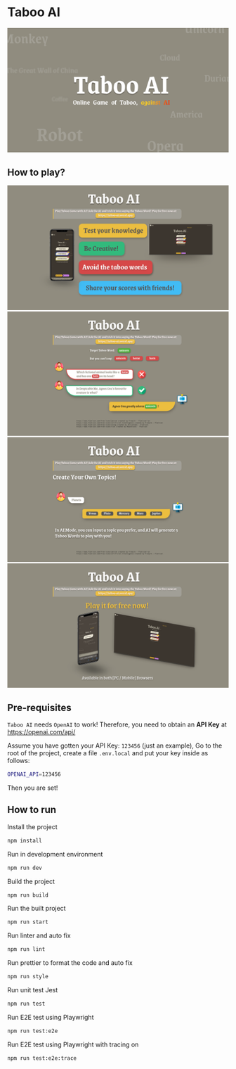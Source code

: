 # Taboo AI

![Taboo AI](/public/images/Poster.png)

## How to play?

![Taboo AI](https://github.com/xmliszt/resources/blob/main/taboo-ai/images/Artboard-1.png?raw=true)
![Taboo AI](https://github.com/xmliszt/resources/blob/main/taboo-ai/images/Artboard-2.png?raw=true)
![Taboo AI](https://github.com/xmliszt/resources/blob/main/taboo-ai/images/Artboard-3.png?raw=true)
![Taboo AI](https://github.com/xmliszt/resources/blob/main/taboo-ai/images/Artboard-4.png?raw=true)

## Pre-requisites

`Taboo AI` needs `OpenAI` to work! Therefore, you need to obtain an **API Key** at https://openai.com/api/

Assume you have gotten your API Key: `123456` (just an example),
Go to the root of the project, create a file `.env.local` and put your key inside as follows:

```bash
OPENAI_API=123456
```

Then you are set!

## How to run

Install the project

```bash
npm install
```

Run in development environment

```bash
npm run dev
```

Build the project

```bash
npm run build
```

Run the built project

```bash
npm run start
```

Run linter and auto fix

```bash
npm run lint
```

Run prettier to format the code and auto fix

```bash
npm run style
```

Run unit test Jest

```bash
npm run test
```

Run E2E test using Playwright

```bash
npm run test:e2e
```

Run E2E test using Playwright with tracing on

```bash
npm run test:e2e:trace
```
